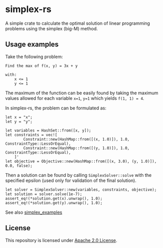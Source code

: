 # simplex-rs

A simple crate to calculate the optimal solution of linear programming
problems using the simplex (big-M) method.

## Usage examples

Take the following problem:

```
Find the max of f(x, y) = 3x + y

with:
    x <= 1
    y <= 1
```

The maximum of the function can be easily found by taking the maximum
values allowed for each variable `x=1`, `y=1` which yields `f(1, 1) = 4`.

In simplex-rs, the problem can be formulated as:
```
let x = "x";
let y = "y";

let variables = HashSet::from([x, y]);
let constraints = vec![
        Constraint::new(HashMap::from([(x, 1.0)]), 1.0, ConstraintType::LessOrEqual),
        Constraint::new(HashMap::from([(y, 1.0)]), 1.0, ConstraintType::LessOrEqual),
    ]'
let objective = Objective::new(HashMap::from([(x, 3.0), (y, 1.0)]), 0.0, false);
```

Then a solution can be found by calling ```SimplexSolver::solve``` with the
specified epsilon (used only for validation of the final solution).

```
let solver = SimplexSolver::new(variables, constraints, objective);
let solution = solver.solve(1e-7);
assert_eq!(*solution.get(x).unwrap(), 1.0);
assert_eq!(*solution.get(y).unwrap(), 1.0);
```

See also [simplex_examples](simplex_examples/)

## License

This repository is licensed under [Apache 2.0 License](LICENSE).